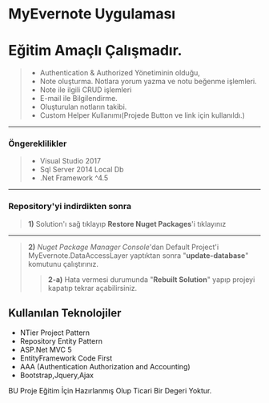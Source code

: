 # MyEvernote Uygulaması

Eğitim Amaçlı Çalışmadır.
=========================
> - Authentication & Authorized Yönetiminin olduğu,
> - Note oluşturma. Notlara yorum yazma ve notu beğenme işlemleri.
> - Note ile ilgili CRUD işlemleri
> - E-mail ile Bilgilendirme.
> - Oluşturulan notların takibi.
> - Custom Helper Kullanımı(Projede Button ve link için kullanıldı.)


----------
### Öngereklilikler

> - Visual Studio 2017
> - Sql Server 2014 Local Db
> - .Net Framework ^4.5

 ----------

### Repository'yi indirdikten sonra

> **1)** Solution'ı sağ tıklayıp **Restore Nuget Packages**'i tıklayınız

----------

> **2)** *Nuget Package Manager Console*'dan Default Project'i MyEvernote.DataAccessLayer yaptıktan sonra "**update-database**" komutunu çalıştırınız.
> > **2-a)** Hata vermesi durumunda "**Rebuilt Solution**" yapıp projeyi kapatıp tekrar açabilirsiniz.

## Kullanılan Teknolojiler ##

 - NTier Project Pattern
 - Repository Entity Pattern
 - ASP.Net MVC 5
 - EntityFramework Code First
 - AAA (Authentication Authorization and Accounting)
 - Bootstrap,Jquery,Ajax


BU Proje Eğitim İçin Hazırlanmış Olup Ticari Bir Degeri Yoktur.
